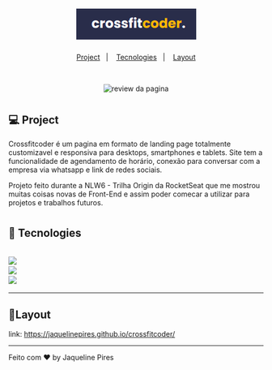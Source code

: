 <h1 align= "center">
<img src= "assets/fotos/coder2.png" alt="crossfitcoder">
</h1>
<p align="center">
  <a href="#-tecnologies">Project</a>&nbsp;&nbsp;&nbsp;|&nbsp;&nbsp;&nbsp;
  <a href="#-project">Tecnologies</a>&nbsp;&nbsp;&nbsp;|&nbsp;&nbsp;&nbsp;
  <a href="#-layout">Layout</a>
</p>
<br>
<p align="center">
<img src="assets/fotos/home.gif" alt="review da pagina">
<h1>

## 💻 Project

Crossfitcoder é um pagina em formato de landing page totalmente customizavel e responsiva para desktops, smartphones e tablets. Site tem a funcionalidade de agendamento de horário, conexão para conversar com a empresa via whatsapp e link de redes sociais.

Projeto feito durante a NLW6 - Trilha Origin da RocketSeat que me mostrou muitas coisas novas de Front-End e assim poder comecar a utilizar para projetos e trabalhos futuros.

<h1>

## 🚀 Tecnologies

<br>
<img src="https://img.shields.io/static/v1?label=&message=HTML&color=orange&style=for-the-badge&logo=HTML5&logoColor=white" />
<br>
<img src="https://img.shields.io/static/v1?label=&message=CSS&color=blue&style=for-the-badge&logo=CSS3&logoColor=white" />
<br>
<img src="https://img.shields.io/static/v1?label=&message=JS&color=yellowgreen&style=for-the-badge&logo=JavaScript&logoColor=white" />

---

## 🔖Layout

link: https://jaquelinepires.github.io/crossfitcoder/

---

Feito com ♥ by Jaqueline Pires
